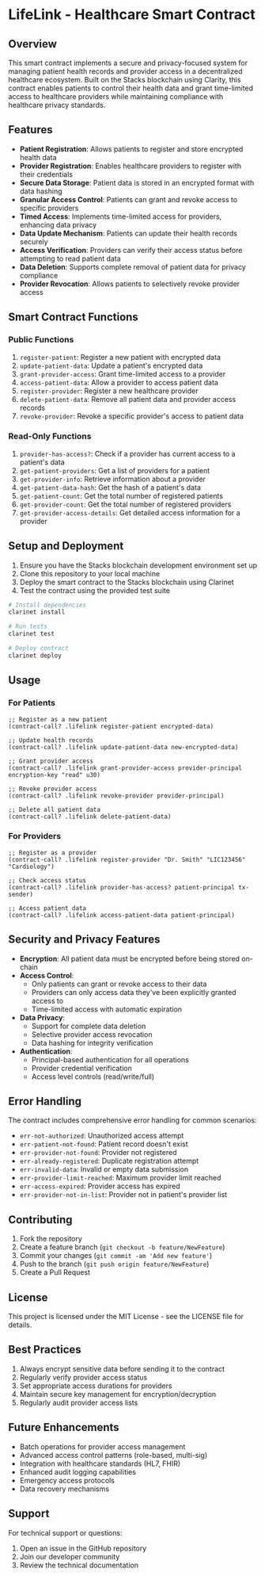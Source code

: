 # LifeLink - Healthcare Smart Contract

## Overview

This smart contract implements a secure and privacy-focused system for managing patient health records and provider access in a decentralized healthcare ecosystem. Built on the Stacks blockchain using Clarity, this contract enables patients to control their health data and grant time-limited access to healthcare providers while maintaining compliance with healthcare privacy standards.

## Features

- **Patient Registration**: Allows patients to register and store encrypted health data
- **Provider Registration**: Enables healthcare providers to register with their credentials
- **Secure Data Storage**: Patient data is stored in an encrypted format with data hashing
- **Granular Access Control**: Patients can grant and revoke access to specific providers
- **Timed Access**: Implements time-limited access for providers, enhancing data privacy
- **Data Update Mechanism**: Patients can update their health records securely
- **Access Verification**: Providers can verify their access status before attempting to read patient data
- **Data Deletion**: Supports complete removal of patient data for privacy compliance
- **Provider Revocation**: Allows patients to selectively revoke provider access

## Smart Contract Functions

### Public Functions

1. `register-patient`: Register a new patient with encrypted data
2. `update-patient-data`: Update a patient's encrypted data
3. `grant-provider-access`: Grant time-limited access to a provider
4. `access-patient-data`: Allow a provider to access patient data
5. `register-provider`: Register a new healthcare provider
6. `delete-patient-data`: Remove all patient data and provider access records
7. `revoke-provider`: Revoke a specific provider's access to patient data

### Read-Only Functions

1. `provider-has-access?`: Check if a provider has current access to a patient's data
2. `get-patient-providers`: Get a list of providers for a patient
3. `get-provider-info`: Retrieve information about a provider
4. `get-patient-data-hash`: Get the hash of a patient's data
5. `get-patient-count`: Get the total number of registered patients
6. `get-provider-count`: Get the total number of registered providers
7. `get-provider-access-details`: Get detailed access information for a provider

## Setup and Deployment

1. Ensure you have the Stacks blockchain development environment set up
2. Clone this repository to your local machine
3. Deploy the smart contract to the Stacks blockchain using Clarinet
4. Test the contract using the provided test suite

```bash
# Install dependencies
clarinet install

# Run tests
clarinet test

# Deploy contract
clarinet deploy
```

## Usage

### For Patients

```clarity
;; Register as a new patient
(contract-call? .lifelink register-patient encrypted-data)

;; Update health records
(contract-call? .lifelink update-patient-data new-encrypted-data)

;; Grant provider access
(contract-call? .lifelink grant-provider-access provider-principal encryption-key "read" u30)

;; Revoke provider access
(contract-call? .lifelink revoke-provider provider-principal)

;; Delete all patient data
(contract-call? .lifelink delete-patient-data)
```

### For Providers

```clarity
;; Register as a provider
(contract-call? .lifelink register-provider "Dr. Smith" "LIC123456" "Cardiology")

;; Check access status
(contract-call? .lifelink provider-has-access? patient-principal tx-sender)

;; Access patient data
(contract-call? .lifelink access-patient-data patient-principal)
```

## Security and Privacy Features

- **Encryption**: All patient data must be encrypted before being stored on-chain
- **Access Control**: 
  - Only patients can grant or revoke access to their data
  - Providers can only access data they've been explicitly granted access to
  - Time-limited access with automatic expiration
- **Data Privacy**:
  - Support for complete data deletion
  - Selective provider access revocation
  - Data hashing for integrity verification
- **Authentication**:
  - Principal-based authentication for all operations
  - Provider credential verification
  - Access level controls (read/write/full)

## Error Handling

The contract includes comprehensive error handling for common scenarios:

- `err-not-authorized`: Unauthorized access attempt
- `err-patient-not-found`: Patient record doesn't exist
- `err-provider-not-found`: Provider not registered
- `err-already-registered`: Duplicate registration attempt
- `err-invalid-data`: Invalid or empty data submission
- `err-provider-limit-reached`: Maximum provider limit reached
- `err-access-expired`: Provider access has expired
- `err-provider-not-in-list`: Provider not in patient's provider list

## Contributing

1. Fork the repository
2. Create a feature branch (`git checkout -b feature/NewFeature`)
3. Commit your changes (`git commit -am 'Add new feature'`)
4. Push to the branch (`git push origin feature/NewFeature`)
5. Create a Pull Request

## License

This project is licensed under the MIT License - see the LICENSE file for details.

## Best Practices

1. Always encrypt sensitive data before sending it to the contract
2. Regularly verify provider access status
3. Set appropriate access durations for providers
4. Maintain secure key management for encryption/decryption
5. Regularly audit provider access lists

## Future Enhancements

- Batch operations for provider access management
- Advanced access control patterns (role-based, multi-sig)
- Integration with healthcare standards (HL7, FHIR)
- Enhanced audit logging capabilities
- Emergency access protocols
- Data recovery mechanisms

## Support

For technical support or questions:
1. Open an issue in the GitHub repository
2. Join our developer community
3. Review the technical documentation